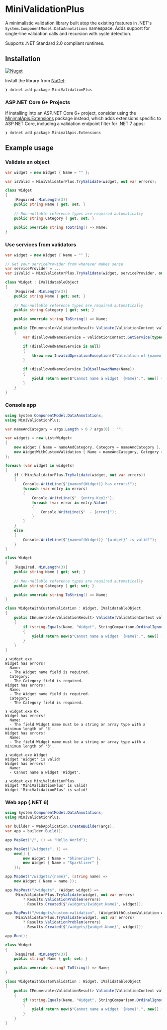 # MiniValidationPlus
A minimalistic validation library built atop the existing features in .NET's `System.ComponentModel.DataAnnotations` namespace. Adds support for single-line validation calls and recursion with cycle detection.

Supports .NET Standard 2.0 compliant runtimes.

## Installation
[![Nuget](https://img.shields.io/nuget/v/MiniValidationPlus)](https://www.nuget.org/packages/MiniValidationPlus/)

Install the library from [NuGet](https://www.nuget.org/packages/MiniValidationPlus):
``` console
❯ dotnet add package MiniValidationPlus
```

### ASP.NET Core 6+ Projects
If installing into an ASP.NET Core 6+ project, consider using the [MinimalApis.Extensions](https://www.nuget.org/packages/MinimalApis.Extensions) package instead, which adds extensions specific to ASP.NET Core, including a validation endpoint filter for .NET 7 apps:
``` console
❯ dotnet add package MinimalApis.Extensions
```

## Example usage

### Validate an object

```csharp
var widget = new Widget { Name = "" };

var isValid = MiniValidatorPlus.TryValidate(widget, out var errors);

class Widget
{
    [Required, MinLength(3)]
    public string Name { get; set; }
    
    // Non-nullable reference types are required automatically
    public string Category { get; set; }

    public override string ToString() => Name;
}
```

### Use services from validators

```csharp
var widget = new Widget { Name = "" };

// Get your serviceProvider from wherever makes sense
var serviceProvider = ...
var isValid = MiniValidatorPlus.TryValidate(widget, serviceProvider, out var errors);

class Widget : IValidatableObject
{
    [Required, MinLength(3)]
    public string Name { get; set; }
    
    // Non-nullable reference types are required automatically
    public string Category { get; set; }

    public override string ToString() => Name;

    public IEnumerable<ValidationResult> Validate(ValidationContext validationContext)
    {
        var disallowedNamesService = validationContext.GetService(typeof(IDisallowedNamesService)) as IDisallowedNamesService;

        if (disallowedNamesService is null)
        {
            throw new InvalidOperationException($"Validation of {nameof(Widget)} requires an {nameof(IDisallowedNamesService)} instance.");
        }

        if (disallowedNamesService.IsDisallowedName(Name))
        {
            yield return new($"Cannot name a widget '{Name}'.", new[] { nameof(Name) });
        }
    }
}
```

### Console app

```csharp
using System.ComponentModel.DataAnnotations;
using MiniValidationPlus;

var nameAndCategory = args.Length > 0 ? args[0] : "";

var widgets = new List<Widget>
{
    new Widget { Name = nameAndCategory, Category = nameAndCategory },
    new WidgetWithCustomValidation { Name = nameAndCategory, Category = nameAndCategory }
};

foreach (var widget in widgets)
{
    if (!MiniValidatorPlus.TryValidate(widget, out var errors))
    {
        Console.WriteLine($"{nameof(Widget)} has errors!");
        foreach (var entry in errors)
        {
            Console.WriteLine($"  {entry.Key}:");
            foreach (var error in entry.Value)
            {
                Console.WriteLine($"  - {error}");
            }
        }
    }
    else
    {
        Console.WriteLine($"{nameof(Widget)} '{widget}' is valid!");
    }
}

class Widget
{
    [Required, MinLength(3)]
    public string Name { get; set; }
    
    // Non-nullable reference types are required automatically
    public string Category { get; set; }

    public override string ToString() => Name;
}

class WidgetWithCustomValidation : Widget, IValidatableObject
{
    public IEnumerable<ValidationResult> Validate(ValidationContext validationContext)
    {
        if (string.Equals(Name, "Widget", StringComparison.OrdinalIgnoreCase))
        {
            yield return new($"Cannot name a widget '{Name}'.", new[] { nameof(Name) });
        }
    }
}
```
``` console
❯ widget.exe
Widget has errors!
  Name:
  - The Widget name field is required.
  Category:
  - The Category field is required.
Widget has errors!
  Name:
  - The Widget name field is required.
  Category:
  - The Category field is required.

❯ widget.exe Ok
Widget has errors!
  Name:
  - The field Widget name must be a string or array type with a minimum length of '3'.
Widget has errors!
  Name:
  - The field Widget name must be a string or array type with a minimum length of '3'.

❯ widget.exe Widget
Widget 'Widget' is valid!
Widget has errors!
  Name:
  - Cannot name a widget 'Widget'.

❯ widget.exe MiniValidationPlus
Widget 'MiniValidationPlus' is valid!
Widget 'MiniValidationPlus' is valid!
```

### Web app (.NET 6)
```csharp
using System.ComponentModel.DataAnnotations;
using MiniValidationPlus;

var builder = WebApplication.CreateBuilder(args);
var app = builder.Build();

app.MapGet("/", () => "Hello World");

app.MapGet("/widgets", () =>
    new[] {
        new Widget { Name = "Shinerizer" },
        new Widget { Name = "Sparklizer" }
    });

app.MapGet("/widgets/{name}", (string name) =>
    new Widget { Name = name });

app.MapPost("/widgets", (Widget widget) =>
    !MiniValidatorPlus.TryValidate(widget, out var errors)
        ? Results.ValidationProblem(errors)
        : Results.Created($"/widgets/{widget.Name}", widget));

app.MapPost("/widgets/custom-validation", (WidgetWithCustomValidation widget) =>
    !MiniValidatorPlus.TryValidate(widget, out var errors)
        ? Results.ValidationProblem(errors)
        : Results.Created($"/widgets/{widget.Name}", widget));

app.Run();

class Widget
{
    [Required, MinLength(3)]
    public string? Name { get; set; }

    public override string? ToString() => Name;
}

class WidgetWithCustomValidation : Widget, IValidatableObject
{
    public IEnumerable<ValidationResult> Validate(ValidationContext validationContext)
    {
        if (string.Equals(Name, "Widget", StringComparison.OrdinalIgnoreCase))
        {
            yield return new($"Cannot name a widget '{Name}'.", new[] { nameof(Name) });
        }
    }
}
```
